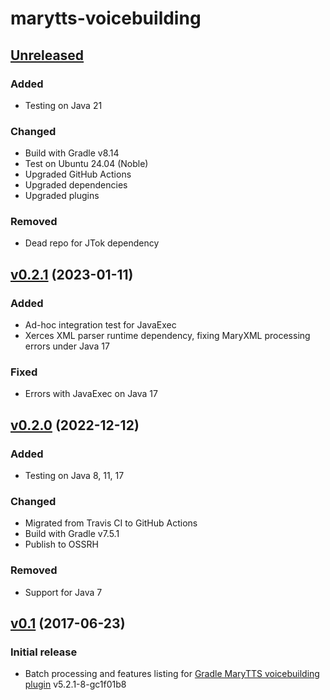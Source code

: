 marytts-voicebuilding
=====================

[Unreleased]
------------

### Added

- Testing on Java 21

### Changed

- Build with Gradle v8.14
- Test on Ubuntu 24.04 (Noble)
- Upgraded GitHub Actions
- Upgraded dependencies
- Upgraded plugins

### Removed

- Dead repo for JTok dependency

[v0.2.1] (2023-01-11)
---------------------

### Added

- Ad-hoc integration test for JavaExec
- Xerces XML parser runtime dependency, fixing MaryXML processing errors under Java 17

### Fixed

- Errors with JavaExec on Java 17

[v0.2.0] (2022-12-12)
---------------------

### Added

- Testing on Java 8, 11, 17

### Changed

- Migrated from Travis CI to GitHub Actions
- Build with Gradle v7.5.1
- Publish to OSSRH

### Removed

- Support for Java 7

[v0.1] (2017-06-23)
-------------------

### Initial release

- Batch processing and features listing for [Gradle MaryTTS voicebuilding plugin] v5.2.1-8-gc1f01b8

[Unreleased]: https://github.com/marytts/marytts-voicebuilding//tree/master
[v0.2.1]: https://github.com/marytts/marytts-voicebuilding/releases/tag/v0.2.1
[v0.2.0]: https://github.com/marytts/marytts-voicebuilding/releases/tag/v0.2.0
[v0.1]: https://github.com/marytts/marytts-voicebuilding/releases/tag/v0.1
[Gradle MaryTTS voicebuilding plugin]: https://github.com/marytts/gradle-marytts-voicebuilding-plugin
